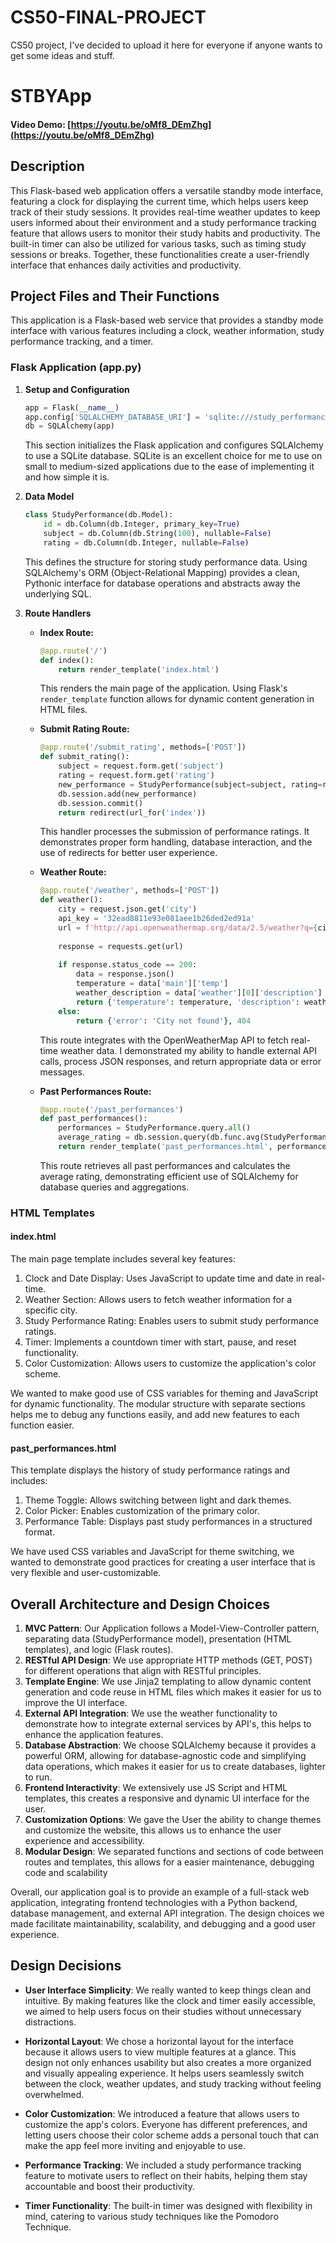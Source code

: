 # CS50-FINAL-PROJECT
CS50 project, I've decided to upload it here for everyone if anyone wants to get some ideas and stuff.  


# STBYApp

#### Video Demo: [https://youtu.be/oMf8_DEmZhg](https://youtu.be/oMf8_DEmZhg)

## Description

This Flask-based web application offers a versatile standby mode interface, featuring a clock for displaying the current time, which helps users keep track of their study sessions. It provides real-time weather updates to keep users informed about their environment and a study performance tracking feature that allows users to monitor their study habits and productivity. The built-in timer can also be utilized for various tasks, such as timing study sessions or breaks. Together, these functionalities create a user-friendly interface that enhances daily activities and productivity.

## Project Files and Their Functions

This application is a Flask-based web service that provides a standby mode interface with various features including a clock, weather information, study performance tracking, and a timer. 

### Flask Application (app.py)

1. **Setup and Configuration**

   ```python
   app = Flask(__name__)
   app.config['SQLALCHEMY_DATABASE_URI'] = 'sqlite:///study_performance.db'
   db = SQLAlchemy(app)
   ```

   This section initializes the Flask application and configures SQLAlchemy to use a SQLite database. SQLite is an excellent choice for me to use on small to medium-sized applications due to the ease of implementing it and how simple it is.

2. **Data Model**

   ```python
   class StudyPerformance(db.Model):
       id = db.Column(db.Integer, primary_key=True)
       subject = db.Column(db.String(100), nullable=False)
       rating = db.Column(db.Integer, nullable=False)
   ```

   This defines the structure for storing study performance data. Using SQLAlchemy's ORM (Object-Relational Mapping) provides a clean, Pythonic interface for database operations and abstracts away the underlying SQL.

3. **Route Handlers**

   - **Index Route:**

     ```python
     @app.route('/')
     def index():
         return render_template('index.html')
     ```

     This renders the main page of the application. Using Flask's `render_template` function allows for dynamic content generation in HTML files.

   - **Submit Rating Route:**

     ```python
     @app.route('/submit_rating', methods=['POST'])
     def submit_rating():
         subject = request.form.get('subject')
         rating = request.form.get('rating')
         new_performance = StudyPerformance(subject=subject, rating=rating)
         db.session.add(new_performance)
         db.session.commit()
         return redirect(url_for('index'))
     ```

     This handler processes the submission of performance ratings. It demonstrates proper form handling, database interaction, and the use of redirects for better user experience.

   - **Weather Route:**

     ```python
     @app.route('/weather', methods=['POST'])
     def weather():
         city = request.json.get('city')
         api_key = '32ead8811e93e081aee1b26ded2ed91a'
         url = f'http://api.openweathermap.org/data/2.5/weather?q={city}&appid={api_key}&units=metric'
         
         response = requests.get(url)
         
         if response.status_code == 200:
             data = response.json()
             temperature = data['main']['temp']
             weather_description = data['weather'][0]['description']
             return {'temperature': temperature, 'description': weather_description}
         else:
             return {'error': 'City not found'}, 404
     ```

     This route integrates with the OpenWeatherMap API to fetch real-time weather data. I demonstrated my ability to handle external API calls, process JSON responses, and return appropriate data or error messages.

   - **Past Performances Route:**

     ```python
     @app.route('/past_performances')
     def past_performances():
         performances = StudyPerformance.query.all()
         average_rating = db.session.query(db.func.avg(StudyPerformance.rating)).scalar()
         return render_template('past_performances.html', performances=performances, average_rating=average_rating)
     ```

     This route retrieves all past performances and calculates the average rating, demonstrating efficient use of SQLAlchemy for database queries and aggregations.

### HTML Templates

#### index.html

The main page template includes several key features:

1. Clock and Date Display: Uses JavaScript to update time and date in real-time.
2. Weather Section: Allows users to fetch weather information for a specific city.
3. Study Performance Rating: Enables users to submit study performance ratings.
4. Timer: Implements a countdown timer with start, pause, and reset functionality.
5. Color Customization: Allows users to customize the application's color scheme.

We wanted to make good use of CSS variables for theming and JavaScript for dynamic functionality. The modular structure with separate sections helps me to debug any functions easily, and add new features to each function easier.

#### past_performances.html

This template displays the history of study performance ratings and includes:

1. Theme Toggle: Allows switching between light and dark themes.
2. Color Picker: Enables customization of the primary color.
3. Performance Table: Displays past study performances in a structured format.

We have used CSS variables and JavaScript for theme switching, we wanted to demonstrate good practices for creating a user interface that is very flexible and user-customizable.

## Overall Architecture and Design Choices

1. **MVC Pattern**: Our Application follows a Model-View-Controller pattern, separating data (StudyPerformance model), presentation (HTML templates), and logic (Flask routes).
2. **RESTful API Design**: We use appropriate HTTP methods (GET, POST) for different operations that align with RESTful principles.
3. **Template Engine**: We use Jinja2 templating to allow dynamic content generation and code reuse in HTML files which makes it easier for us to improve the UI interface.
4. **External API Integration**: We use the weather functionality to demonstrate how to integrate external services by API's, this helps to enhance the application features.
5. **Database Abstraction**: We choose SQLAlchemy because it provides a powerful ORM, allowing for database-agnostic code and simplifying data operations, which makes it easier for us to create databases, lighter to run.
6. **Frontend Interactivity**: We extensively use JS Script and HTML templates, this creates a responsive and dynamic UI interface for the user.
7. **Customization Options**: We gave the User the ability to change themes and customize the website, this allows us to enhance the user experience and accessibility.
8. **Modular Design**: We separated functions and sections of code between routes and templates, this allows for a easier maintenance, debugging code and scalability

Overall, our application goal is to provide an example of a full-stack web application, integrating frontend technologies with a Python backend, database management, and external API integration. The design choices we made facilitate maintainability, scalability, and debugging and a good user experience.

## Design Decisions

- **User Interface Simplicity**: We really wanted to keep things clean and intuitive. By making features like the clock and timer easily accessible, we aimed to help users focus on their studies without unnecessary distractions.

- **Horizontal Layout**: We chose a horizontal layout for the interface because it allows users to view multiple features at a glance. This design not only enhances usability but also creates a more organized and visually appealing experience. It helps users seamlessly switch between the clock, weather updates, and study tracking without feeling overwhelmed.

- **Color Customization**: We introduced a feature that allows users to customize the app's colors. Everyone has different preferences, and letting users choose their color scheme adds a personal touch that can make the app feel more inviting and enjoyable to use.

- **Performance Tracking**: We included a study performance tracking feature to motivate users to reflect on their habits, helping them stay accountable and boost their productivity.

- **Timer Functionality**: The built-in timer was designed with flexibility in mind, catering to various study techniques like the Pomodoro Technique.


